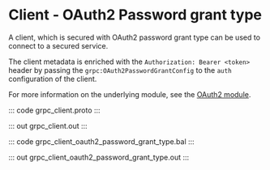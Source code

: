 # Client - OAuth2 Password grant type

A client, which is secured with OAuth2 password grant type can be used to
connect to a secured service.

The client metadata is enriched with the `Authorization: Bearer <token>`
header by passing the `grpc:OAuth2PasswordGrantConfig` to the `auth`
configuration of the client.

For more information on the underlying module,
see the [OAuth2 module](https://docs.central.ballerina.io/ballerina/oauth2/latest/).

::: code grpc_client.proto :::

::: out grpc_client.out :::

::: code grpc_client_oauth2_password_grant_type.bal :::

::: out grpc_client_oauth2_password_grant_type.out :::